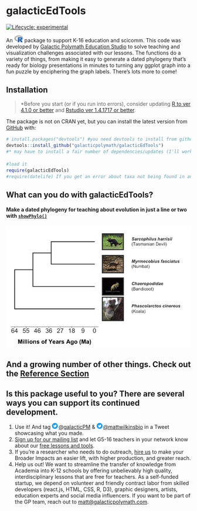 
<!-- README.md is generated from README.Rmd. Please edit that file -->

# galacticEdTools

<!-- badges: start -->

[![Lifecycle:
experimental](https://img.shields.io/badge/lifecycle-experimental-orange.svg)](https://lifecycle.r-lib.org/articles/stages.html#experimental)
<!-- badges: end -->

An
[<img src="man/figures/Rlogo.svg" alt="R-stats logo" width="24px" height="auto">](https://www.r-project.org/)
package to support K-16 education and scicomm. This code was developed
by [Galactic Polymath Education Studio](www.galacticpolymath.com) to
solve teaching and visualization challenges associated with our lessons.
The functions do a variety of things, from making it easy to generate a
dated phylogeny that’s ready for biology presentations in minutes to
turning any ggplot graph into a fun puzzle by enciphering the graph
labels. There’s lots more to come!

## Installation

> \*Before you start (or if you run into errors), consider updating [R
> to ver 4.1.0 or better](https://mirror.las.iastate.edu/CRAN/) and
> [Rstudio ver 1.4.1717 or
> better](https://www.rstudio.com/products/rstudio/download/).

The package is not on CRAN yet, but you can install the latest version
from [GitHub](https://github.com/galacticpolymath/galacticEdTools) with:

``` r
# install.packages("devtools") #you need devtools to install from github
devtools::install_github("galacticpolymath/galacticEdTools")
#* may have to install a fair number of dependencies/updates (I'll work on streamlining this at some point)

#load it
require(galacticEdTools)
#require(datelife) If you get an error about taxa not being found in any chronograms, try this
```

## What can you do with galacticEdTools?

#### Make a dated phylogeny for teaching about evolution in just a line or two with [`showPhylo()`](https://galacticpolymath.github.io/galacticEdTools/reference/showPhylo.html)

<img src="man/figures/marsupials.png">

## And a growing number of other things. Check out the [Reference Section](reference/index.html)

## Is this package useful to you? There are several ways you can support its continued development.

1.  Use it! And tag
    <img src="man/figures/twitter_logo.png" style="padding-right: 2px" width="16px" alt="twitter logo">[@galacticPM](https://twitter.com/GalacticPM)
    &
    <img src="man/figures/twitter_logo.png" style="padding-right: 2px" width="16px" alt="twitter logo">[@mattwilkinsbio](https://twitter.com/mattwilkinsbio)
    in a Tweet showcasing what you made.
2.  [Sign up for our mailing list](https://eepurl.com/g_kQ4T) and let
    G5-16 teachers in your network know about our [free lessons and
    tools](https://www.galacticpolymath.com).
3.  If you’re a researcher who needs to do outreach, [hire
    us](https://www.galacticpolymath.com/hire-us) to make your Broader
    Impacts an easier lift, with higher production, and greater reach.
4.  Help us out! We want to streamline the transfer of knowledge from
    Academia into K-12 schools by offering unbelievably high quality,
    interdisciplinary lessons that are free for teachers. As a
    self-funded startup, we depend on volunteer and friendly contract
    labor from skilled developers (react.js, HTML, CSS, R, D3), graphic
    designers, artists, education experts and social media influencers.
    If you want to be part of the GP team, reach out to
    <matt@galacticpolymath.com>.
